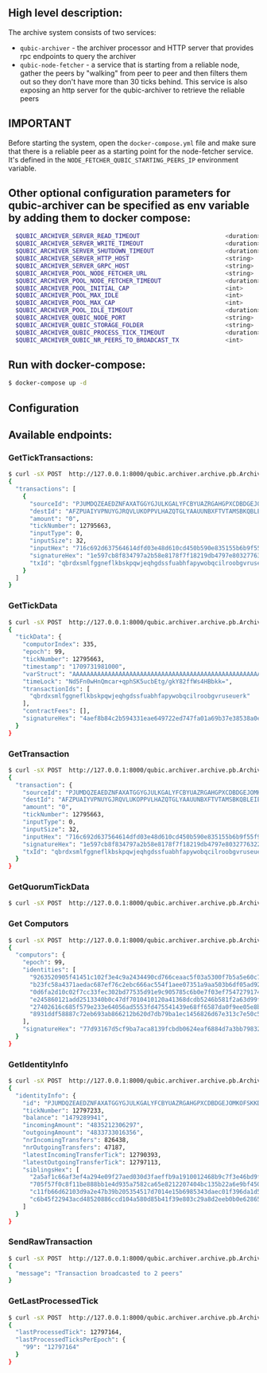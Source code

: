## High level description:
The archive system consists of two services:
- `qubic-archiver` - the archiver processor and HTTP server that provides rpc endpoints to query the archiver
- `qubic-node-fetcher` - a service that is starting from a reliable node, gather the peers by "walking" from peer to peer and then filters them out so they don't have more than 30 ticks behind. This service is also exposing an http server for the qubic-archiver to retrieve the reliable peers

## IMPORTANT
Before starting the system, open the `docker-compose.yml` file and make sure that there is a reliable peer as a starting point for the node-fetcher service. It's defined in the `NODE_FETCHER_QUBIC_STARTING_PEERS_IP` environment variable.

## Other optional configuration parameters for qubic-archiver can be specified as env variable by adding them to docker compose:
```bash
  $QUBIC_ARCHIVER_SERVER_READ_TIMEOUT                        <duration>  (default: 5s)
  $QUBIC_ARCHIVER_SERVER_WRITE_TIMEOUT                       <duration>  (default: 5s)
  $QUBIC_ARCHIVER_SERVER_SHUTDOWN_TIMEOUT                    <duration>  (default: 5s)
  $QUBIC_ARCHIVER_SERVER_HTTP_HOST                           <string>    (default: 0.0.0.0:8000)
  $QUBIC_ARCHIVER_SERVER_GRPC_HOST                           <string>    (default: 0.0.0.0:8001)
  $QUBIC_ARCHIVER_POOL_NODE_FETCHER_URL                      <string>    (default: http://127.0.0.1:8080/peers)
  $QUBIC_ARCHIVER_POOL_NODE_FETCHER_TIMEOUT                  <duration>  (default: 2s)
  $QUBIC_ARCHIVER_POOL_INITIAL_CAP                           <int>       (default: 5)
  $QUBIC_ARCHIVER_POOL_MAX_IDLE                              <int>       (default: 20)
  $QUBIC_ARCHIVER_POOL_MAX_CAP                               <int>       (default: 30)
  $QUBIC_ARCHIVER_POOL_IDLE_TIMEOUT                          <duration>  (default: 15s)
  $QUBIC_ARCHIVER_QUBIC_NODE_PORT                            <string>    (default: 21841)
  $QUBIC_ARCHIVER_QUBIC_STORAGE_FOLDER                       <string>    (default: store)
  $QUBIC_ARCHIVER_QUBIC_PROCESS_TICK_TIMEOUT                 <duration>  (default: 5s)
  $QUBIC_ARCHIVER_QUBIC_NR_PEERS_TO_BROADCAST_TX             <int>       (default: 2)
```

## Run with docker-compose:
```bash
$ docker-compose up -d
```

## Configuration

## Available endpoints:

### GetTickTransactions:
```bash
$ curl -sX POST  http://127.0.0.1:8000/qubic.archiver.archive.pb.ArchiveService/GetTickTransactions -d '{"tickNumber": 12795663}'
{
  "transactions": [
    {
      "sourceId": "PJUMDQZEAEDZNFAXATGGYGJULKGALYFCBYUAZRGAHGPXCDBDGEJOMKOFSKKD",
      "destId": "AFZPUAIYVPNUYGJRQVLUKOPPVLHAZQTGLYAAUUNBXFTVTAMSBKQBLEIEPCVJ",
      "amount": "0",
      "tickNumber": 12795663,
      "inputType": 0,
      "inputSize": 32,
      "inputHex": "716c692d637564614dfd03e48d610cd450b590e835155b6b9f55f91c516428b4",
      "signatureHex": "1e597cb8f834797a2b58e8178f7f18219db4797e803277632299ebdc222a4e5194037c29d8dd87c2f8cebdf8dfb30f34b175e37565f8b01d059dc71cc1342200",
      "txId": "qbrdxsmlfggneflkbskpqwjeqhgdssfuabhfapywobqcilroobgvruseuerk"
    }
  ]
}
```
### GetTickData
```bash
$ curl -sX POST  http://127.0.0.1:8000/qubic.archiver.archive.pb.ArchiveService/GetTickData -d '{"tickNumber": 12795663}'
{
  "tickData": {
    "computorIndex": 335,
    "epoch": 99,
    "tickNumber": 12795663,
    "timestamp": "1709731981000",
    "varStruct": "AAAAAAAAAAAAAAAAAAAAAAAAAAAAAAAAAAAAAAAAAAAAAAAAAAAAAAAAAAAAAAAAAAAAAAAAAAAAAAAAAAAAAAAAAAAAAAAAAAAAAAAAAAAAAAAAAAAAAAAAAAAAAAAAAAAAAAAAAAAAAAAAAAAAAAAAAAAAAAAAAAAAAAAAAAAAAAAAAAAAAAAAAAAAAAAAAAAAAAAAAAAAAAAAAAAAAAAAAAAAAAAAAAAAAAAAAAAAAAAAAAAAAAAAAAAAAAAAAAAAAAAAAAAAAAAAAAAAAAAAAAAAAAAAAAAAAAAAAAAAAAAAAAAAAAAAAAAAAAAAAAAAAAAAAAAAAAAAAAAAAA==",
    "timeLock": "Nd5Fn0wHnQmcar+qphSK5ucbEtg/gkY82ffWs4HBbkk=",
    "transactionIds": [
      "qbrdxsmlfggneflkbskpqwjeqhgdssfuabhfapywobqcilroobgvruseuerk"
    ],
    "contractFees": [],
    "signatureHex": "4aef8b84c2b594331eae649722ed747fa01a69b37e38538a0e3257c8f739950c7c7433d22d6fe77231972d51927fb29b3b4cc6dc9b202e609d42e5eddafe1c00"
  }
}
```

### GetTransaction
```bash
$ curl -sX POST  http://127.0.0.1:8000/qubic.archiver.archive.pb.ArchiveService/GetTransaction -d '{"txId": "qbrdxsmlfggneflkbskpqwjeqhgdssfuabhfapywobqcilroobgvruseuerk"}'
{
  "transaction": {
    "sourceId": "PJUMDQZEAEDZNFAXATGGYGJULKGALYFCBYUAZRGAHGPXCDBDGEJOMKOFSKKD",
    "destId": "AFZPUAIYVPNUYGJRQVLUKOPPVLHAZQTGLYAAUUNBXFTVTAMSBKQBLEIEPCVJ",
    "amount": "0",
    "tickNumber": 12795663,
    "inputType": 0,
    "inputSize": 32,
    "inputHex": "716c692d637564614dfd03e48d610cd450b590e835155b6b9f55f91c516428b4",
    "signatureHex": "1e597cb8f834797a2b58e8178f7f18219db4797e803277632299ebdc222a4e5194037c29d8dd87c2f8cebdf8dfb30f34b175e37565f8b01d059dc71cc1342200",
    "txId": "qbrdxsmlfggneflkbskpqwjeqhgdssfuabhfapywobqcilroobgvruseuerk"
  }
}
```

### GetQuorumTickData
```bash
$ curl -sX POST  http://127.0.0.1:8000/qubic.archiver.archive.pb.ArchiveService/GetQuorumTickData  -d '{"tickNumber": 12795663}'
```

### Get Computors
```bash
$ curl -sX POST  http://127.0.0.1:8000/qubic.archiver.archive.pb.ArchiveService/GetComputors -d '{"epoch": 99}'
{
  "computors": {
    "epoch": 99,
    "identities": [
      "9263520905f41451c102f3e4c9a2434490cd766ceaac5f03a5300f7b5a5e60c7",
      "b23fc58a4371aedac687ef76c2ebc666ac554f1aee07351a9aa503b6df05ad92",
      "0d6fa2d10c02f7cc33fec302bd77535d91e9c905785c6b0e7f03ef7547279174",
      "e245860121add2513340b0c47df7010410120a41368dcdb5246b581f2a63d99f",
      "27402616c685f579e233e64056ad5553fd475541439e68ff6587da0f9ee05e8b",
      "8931ddf58887c72eb693ab866212b620d7db79ba1ec1456826d67e313c7e50c5"
    ],
    "signatureHex": "77d93167d5cf9ba7aca8139fcbdb0624eaf6884d7a3bb79832dc5f59131f84da55ee9e29f81cd07fae746b4b7aa055b734c58ce21c3443aef5da521903d10d00"
  }
}
```
### GetIdentityInfo
```bash
$ curl -sX POST  http://127.0.0.1:8000/qubic.archiver.archive.pb.ArchiveService/GetIdentityInfo -d '{"identity": "PJUMDQZEAEDZNFAXATGGYGJULKGALYFCBYUAZRGAHGPXCDBDGEJOMKOFSKKD"}'
{
  "identityInfo": {
    "id": "PJUMDQZEAEDZNFAXATGGYGJULKGALYFCBYUAZRGAHGPXCDBDGEJOMKOFSKKD",
    "tickNumber": 12797233,
    "balance": "1479289941",
    "incomingAmount": "4835212306297",
    "outgoingAmount": "4833733016356",
    "nrIncomingTransfers": 826438,
    "nrOutgoingTransfers": 47187,
    "latestIncomingTransferTick": 12790393,
    "latestOutgoingTransferTick": 12797113,
    "siblingsHex": [
      "2a5af1c66af3ef4a294e09f27aed030d3faeffb9a1910012468b9c7f3e46bd9f",
      "705f57f0c8f11be888bb1e4d935a7582ca65e8212207404bc135b22a6e9bf450",
      "c11fb66d62103d9a2e47b39b205354517d7014e15b6985343daec01f396da1d5",
      "c6b45f22943acd48520886ccd104a580d85b41f39e803c29a8d2eeb0b0e62865"
    ]
  }
}
```

### SendRawTransaction
```bash
$ curl -sX POST  http://127.0.0.1:8000/qubic.archiver.archive.pb.ArchiveService/SendRawTransaction -d '{"signedTx": "228d0b45c0298810c4730d03aed61c7f90f366ea596c62d91947e5144bf0c897d65fd697e9b960d5107547257867336d109066ea408a2ca36bb2325783804e8464000000000000003b06c300000000005c885cc9f5abe907710dd6caade707350003dc9e2f7ba9905ad699b86e939d419e374f662caf1d09d4997889a00f0cc77cbef37f643a5f5c16a4519f164a2200"}'
{
  "message": "Transaction broadcasted to 2 peers"
}
```

### GetLastProcessedTick
```bash
$ curl -sX POST  http://127.0.0.1:8000/qubic.archiver.archive.pb.ArchiveService/GetLastProcessedTick
{
  "lastProcessedTick": 12797164,
  "lastProcessedTicksPerEpoch": {
    "99": "12797164"
  }
} 
```



